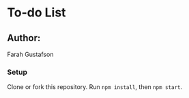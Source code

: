 # To-do List

## Author:
Farah Gustafson

### Setup
Clone or fork this repository. Run `npm install`, then `npm start`.